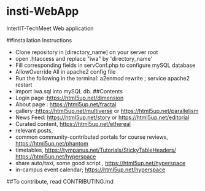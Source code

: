 # insti-WebApp
InterIIT-TechMeet Web application

##Installation Instructions
 * Clone repository in [directory_name] on your server root
 * open .htaccess and replace "iwa" by 'directory_name'
 * Fill corresponding fields in servConf.php to configure mySQL database
 * AllowOverride All in apache2 config file
 * Run the following in the terminal: a2enmod rewrite ; service apache2 restart
 * import iwa.sql into mySQL db.
##Contents
 * Login page :https://html5up.net/dimension
 * About page : https://html5up.net/fractal
 * gallery :https://html5up.net/multiverse or https://html5up.net/parallelism
 * News Feed: https://html5up.net/story or https://html5up.net/editorial
 * Curated content, https://html5up.net/ethereal
 * relevant posts,
 * common community-contributed portals for course reviews, https://html5up.net/phantom
 * timetables, https://tympanus.net/Tutorials/StickyTableHeaders/ https://html5up.net/hyperspace
 * share auto/taxi, some good script , https://html5up.net/hyperspace
 * in-campus event calendar; https://html5up.net/hyperspace

##To contribute, read CONTRIBUTING.md

